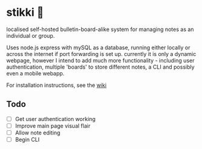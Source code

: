 # stikki 🚧
localised self-hosted bulletin-board-alike system for managing notes as an individual or group.

Uses node.js express with mySQL as a database, running either locally or across the internet if port forwarding is set up.
currently it is only a dynamic webpage, however I intend to add much more functionality - including user authentication, multiple 'boards' to store different notes,
a CLI and possibly even a mobile webapp.

For installation instructions, see the [wiki](https://github.com/MightySpaceman/stikki/wiki/Installation-guide)

## Todo
- [ ] Get user authentication working
- [ ] Improve main page visual flair
- [ ] Allow note editing
- [ ] Begin CLI
